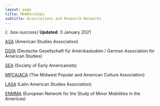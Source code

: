 ```yaml
---
layout: page
title: Memberships
subtitle: Associations and Research Networks
---
```


{: .box-success}
**Updated:** 3 January 2021

<p><a href="https://theasa.net" target="_blank">ASA</a> (American Studies Association)</p>
<p><a href="https://dgfa.de" target="_blank">DGfA</a> (Deutsche Gesellschaft für Amerikastudien / German Association for American Studies)</p>
<p><a href="https://www.societyofearlyamericanists.org" target="_blank">SEA</a> (Society of Early Americanists)</p>
<p><a href="https://mpcaaca.org" target="_blank">MPCA/ACA</a> (The Midwest Popular and American Culture Association)</p>
<p><a href="https://lasaweb.org/en/">LASA</a> (Latin American Studies Association)</p>
<p><a href="https://enmma.org/" target="_blank">ENMMA</a> (European Network for the Study of Minor Mobilities in the Americas)</p>
